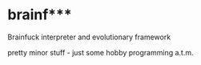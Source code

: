 # brainf***
Brainfuck interpreter and evolutionary framework

pretty minor stuff - just some hobby programming a.t.m.
